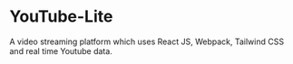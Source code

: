# YouTube-Lite
A video streaming platform which uses React JS, Webpack, Tailwind CSS and real time Youtube data.
